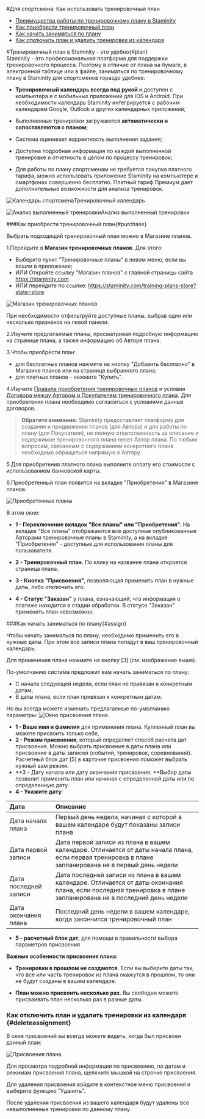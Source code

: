 #Для спортсмена: Как использовать тренировочный план

* [Преимущества работы по тренировочному плану в Staminity](#plan)
* [Как приобрести тренировочный план](#purchase)
* [Как начать заниматься по плану](#assign)
* [Как отключить план и удалить тренировки из календаря](#deleteassignment)

#Тренировочный план в Staminity - это удобно{#plan}       
Staminity - это профессиональная платформа для поддержки тренировочного процесса. 
Поэтому в отличие от плана на бумаге, в электронной таблице или в файле, заниматься по тренировочному плану в Staminity для спортсменов гораздо удобнее:

* **Тренировочный календарь всегда под рукой** и доступен с компьютера и с мобильных приложений для IOS и Android. При необходимости календарь Staminity интегрируется с рабочим календарем Google, Outlook и других календарных приложений;

* Выполненные тренировки загружаются **автоматически и сопоставляются с планом**;

* Система оценивает корректность выполнения задания;

* Доступна подробная информация по каждой выполненной тренировке и отчетность в целом по процессу тренировок;

* Для работы по плану спортсменам не требуется покупка платного тарифа, можно использовать приложение Staminity на компьютере и смартфонах совершенно бесплатно. Платный тариф Премиум дает дополнительные возможности для анализа тренировок.

![Календарь спортсмена](https://lh6.googleusercontent.com/TEQ-FWDz6mhZm4o7MLHPRSjLPf9trojZbAQuQ6V2EBI1yx8dkwdWoOKC2H7_uDCQz6jTi_dmbLo-4ZoBdlESQq2MBsw_BNsC9CYJo4pLtmE7ESuE0W9e1lUVrIAqQX3_eR0UEguN)Тренировочный календарь

![Анализ выполненный тренировки](https://lh6.googleusercontent.com/QvFA0Sp4gMuYIZi3kfhRMw2UBbVyBzi2UlvhZpfBVY8-2gW2MVALK1_B2F5I4y_jqeGeiEssZ3Hk7jXogVpuUab0KEq7hxgkGMLpDU_3pE_5SimdiJWEjUTGMzmZjzsvFCptEVKX)Анализ выполненный тренировки

###Как приобрести тренировочный план{#purchase}

Выбрать подходящий тренировочный план можно в Магазине планов.

1.Перейдите в **Магазин тренировочных планов**. Для этого:
* Выберите пункт "Тренировочные планы" в левом меню, если вы вошли в приложение;
* ИЛИ Откройте ссылку "Магазин планов" с главной страницы сайта https://staminity.com
* ИЛИ перейдите по ссылке: https://staminity.com/training-plans-store?state=store

![Магазин тренировочных планов](https://content.staminity.com/assets/images/_new/training-plan/training-plan-store.png)

При необходимости отфильтруйте доступные планы, выбрав один или несколько признаков на левой панели. 

2.Изучите предлагаемые планы, просматривая подробную информацию на странице плана, а также информацию об Авторе плана.

3.Чтобы приобрести план:
* для бесплатных планов нажмите на кнопку "Добавить бесплатно" в Магазине планов или на странице выбранного плана;
* для платных планов - нажмите "Купить". 

4.Изучите [Правила приобретения тренировочных планов](https://legal.staminity.com/ru/offer-plan-buyer.html) и условия [Договора между Автором и Покупателем тренировочного плана](https://legal.staminity.com/ru/offer-author-buyer.html).  Для приобретения плана необходимо согласиться с условиями данных договоров. 

>**Обратите внимание:**
Staminity предоставляет платформу для создания и продвижения планов (для Автора) и для работы по плану (для Покупателя), но полную ответственность за описание и содержимое тренировочного плана несет Автор плана. 
По любым вопросам, связанным с содержанием конкретного плана необходимо обращаться напрямую к Автору.

5.Для приобретения платного плана выполните оплату его стоимости с использованием банковской карты. 

6.Приобретенный план появится на вкладке "Приобретения" в Магазине планов.  

![Приобретенные планы](https://content.staminity.com/assets/images/_new/training-plan/training-plan-purchases-navigation2.png)

В этом окне:
* **1 - Переключение вкладок "Все планы" или "Приобретения".** На вкладке "Все планы" отображаются все доступные опубликованные Авторами тренировочные планы в Staminity, а на вкладке "Приобретения" - доступные для использования планы для пользователя.

* **2 - Тренировочный план.** По клику на название плана откроется страница плана. 

* **3 - Кнопка "Присвоения"**, позволяющая применить план в нужные даты, либо отключить его.

* **4 - Статус "Заказан"** у плана, означающий, что информация о платеже находится в стадии обработки. В статусе "Заказан" применить план невозможно. 

###Как начать заниматься по плану{#assign}

Чтобы начать заниматься по плану, необходимо применить его в нужные даты. При этом все записи плана попадут в ваш тренировочный календарь.

Для применения плана нажмите на кнопку [3] (см. изображение выше). 

По-умолчанию система предложит вам начать заниматься по плану:
* С начала следующей недели, если план не привязан к конкретным датам;
* В даты плана, если план привязан к конкретным датам.

Но вы всегда можете изменить предлагаемые по-умолчанию параметры:
![Окно присвоения плана](https://content.staminity.com/assets/images/_new/methodology/tp-assignment-window.png)

* **1 - Ваше имя и фамилия** для применения плана. Купленный план вы можете присвоить только себе,
* **2 - Режим присвоения**, который определяет способ расчета дат присвоения. Можно выбрать присвоение в даты плана или присвоение в даты записей \(событий, тренировок, соревнований\). Расчетный блок дат [5] в карточке присвоения поможет выбрать нужный вам режим.
* **3 - Дату начала или дату окончания присвоения. **Выбор даты позволит применить план или начиная с определенной даты или по определенную дату. 
* **4 - Укажите дату**:

| Дата | Описание |
| :--- | :--- |
| Дата начала плана | Первый день недели, начиная с которой в вашем календаре будут показаны записи плана |
| Дата первой записи | Дата первой записи из плана в вашем календаре. Отличается от даты начала плана, если первая тренировка в плане запланирована не в первый день недели |
| Дата последней записи | Дата последней записи из плана в вашем календаре. Отличается от даты окончания плана, если последняя тренировка в плане запланирована не в последний день недели |
| Дата окончания плана | Последний день недели в вашем календаре, когда закончится тренировочный план |

* **5 - расчетный блок дат**, для помощи в правильности выбора параметров присвоения 


**Важные особенности присвоения плана:**

* **Тренировки в прошлом не создаются.** Если вы выберите даты так, что все или часть тренировок из плана окажутся в прошлом, то они не будут созданы в вашем календаре.

* **План можно присвоить несколько раз.** Вы свободно можете присваивать план несколько раз в разные даты.

### Как отключить план и удалить тренировки из календаря {#deleteassignment}
В окне присвоений вы всегда можете видеть, когда был присвоен данный план:

![Присвоения плана](https://content.staminity.com/assets/images/_new/methodology/tp-assignments.png)

Для просмотра подробной информации по присвоению, по датам и режимам присвоения плана, щелкните мышкой на строчке присвоения. 

Для удаления присвоения войдите в контекстное меню присвоения и выберите функцию "Удалить". 

После удаления присвоения из вашего календаря будут удалены все невыполненные тренировки по данному плану. 